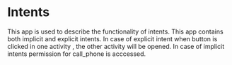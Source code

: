 # Intents
This app is used to describe the functionality of intents.
This app contains both implicit and explicit intents.
In case of explicit intent when button is clicked in one activity , the other activity will be opened.
In case of implicit intents permission for call_phone is acccessed.

